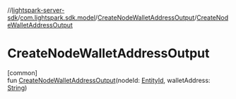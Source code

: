 //[lightspark-server-sdk](../../../index.md)/[com.lightspark.sdk.model](../index.md)/[CreateNodeWalletAddressOutput](index.md)/[CreateNodeWalletAddressOutput](-create-node-wallet-address-output.md)

# CreateNodeWalletAddressOutput

[common]\
fun [CreateNodeWalletAddressOutput](-create-node-wallet-address-output.md)(nodeId: [EntityId](../-entity-id/index.md), walletAddress: [String](https://kotlinlang.org/api/latest/jvm/stdlib/kotlin/-string/index.html))
